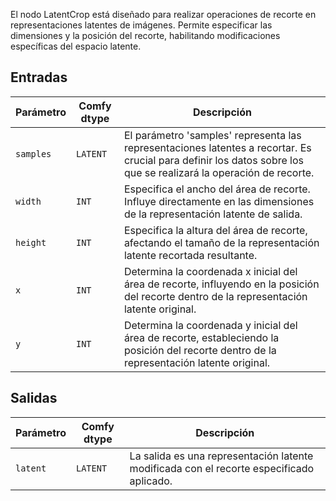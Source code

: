 
El nodo LatentCrop está diseñado para realizar operaciones de recorte en representaciones latentes de imágenes. Permite especificar las dimensiones y la posición del recorte, habilitando modificaciones específicas del espacio latente.

## Entradas

| Parámetro | Comfy dtype | Descripción |
|-----------|-------------|-------------|
| `samples` | `LATENT`    | El parámetro 'samples' representa las representaciones latentes a recortar. Es crucial para definir los datos sobre los que se realizará la operación de recorte. |
| `width`   | `INT`       | Especifica el ancho del área de recorte. Influye directamente en las dimensiones de la representación latente de salida. |
| `height`  | `INT`       | Especifica la altura del área de recorte, afectando el tamaño de la representación latente recortada resultante. |
| `x`       | `INT`       | Determina la coordenada x inicial del área de recorte, influyendo en la posición del recorte dentro de la representación latente original. |
| `y`       | `INT`       | Determina la coordenada y inicial del área de recorte, estableciendo la posición del recorte dentro de la representación latente original. |

## Salidas

| Parámetro | Comfy dtype | Descripción |
|-----------|-------------|-------------|
| `latent`  | `LATENT`    | La salida es una representación latente modificada con el recorte especificado aplicado. |
